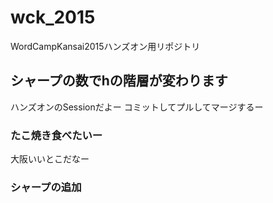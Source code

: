 # wck_2015
WordCampKansai2015ハンズオン用リポジトリ

## シャープの数でhの階層が変わります
ハンズオンのSessionだよー
コミットしてプルしてマージするー

### たこ焼き食べたいー
大阪いいとこだなー


### シャープの追加

